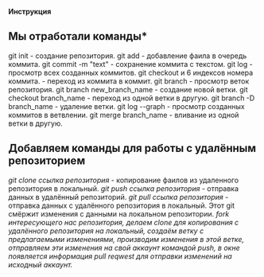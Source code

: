**Инструкция**

## Мы отработали команды*

git init - создание репозитория.
git add - добавление фаила в очередь коммита.
git commit -m "text" - сохранение коммита с текстом.
git log - просмотр всех созданных коммитов.
git checkout и 6 индексов номера коммита. - переход из коммита в коммит.
git branch - просмотр веток репозитория.
git branch new_branch_name - создание новой ветки.
git checkout branch_name - переход из одной ветки в другую.
git branch -D branch_name - удаление ветки.
git log --graph - просмотр созданных коммитов в ветвлении.
git merge branch_name - вливание из одной ветки в другую.

## Добавляем команды для работы с удалённым репозиторием

*git clone ссылка репозитория* - копирование фаилов из удаленного репозитория в локальный.
*git push ссылка репозитория* - отправка данных в удалённый репозиторий.
*git pull ссылка репозитория* - отправка данных с удалённого репозитория в локальный. Этот git смёржит изменения с данными на локальном репозитории.
*fork интересующего нас репозитория, делаем clone для копирования с удалённого репозитория на локальный, создаём ветку с предлагаемыми изменениями, производим изменения в этой ветке, отправляем эти изменения на свой аккаунт командой push, в окне появляется информация pull reqwest для отправки изменений на исходный аккаунт.* 